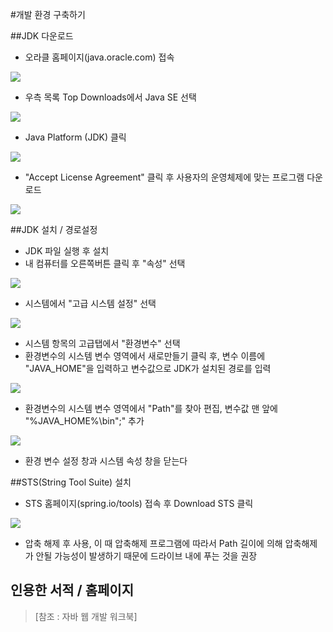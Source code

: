 #개발 환경 구축하기

##JDK 다운로드

* 오라클 홈페이지(java.oracle.com) 접속

![](./image/img1.JPG)

* 우측 목록 Top Downloads에서 Java SE 선택

![](./image/img2.JPG)

* Java Platform (JDK) 클릭

![](./image/img3.JPG)

* "Accept License Agreement" 클릭 후 사용자의 운영체제에 맞는 프로그램 다운로드

![](./image/img4.JPG)

##JDK 설치 / 경로설정

* JDK 파일 실행 후 설치
* 내 컴퓨터를 오른쪽버튼 클릭 후 "속성" 선택

![](./image/img5.JPG)

* 시스템에서 "고급 시스템 설정" 선택

![](./image/img6.JPG)

* 시스템 항목의 고급탭에서 "환경변수" 선택
* 환경변수의 시스템 변수 영역에서 새로만들기 클릭 후, 변수 이름에 "JAVA_HOME"을 입력하고 변수값으로 JDK가 설치된 경로를 입력

![](./image/img7.JPG)

* 환경변수의 시스템 변수 영역에서 "Path"를 찾아 편집, 변수값 맨 앞에 "%JAVA_HOME%\bin";" 추가

![](./image/img8.JPG)

* 환경 변수 설정 창과 시스템 속성 창을 닫는다

##STS(String Tool Suite) 설치
* STS 홈페이지(spring.io/tools) 접속 후 Download STS 클릭

![](./image/img9.JPG)

* 압축 해제 후 사용, 이 때 압축해제 프로그램에 따라서 Path 길이에 의해 압축해제가 안될 가능성이 발생하기 때문에 드라이브 내에 푸는 것을 권장


## 인용한 서적 / 홈페이지
>[참조 : 자바 웹 개발 워크북]